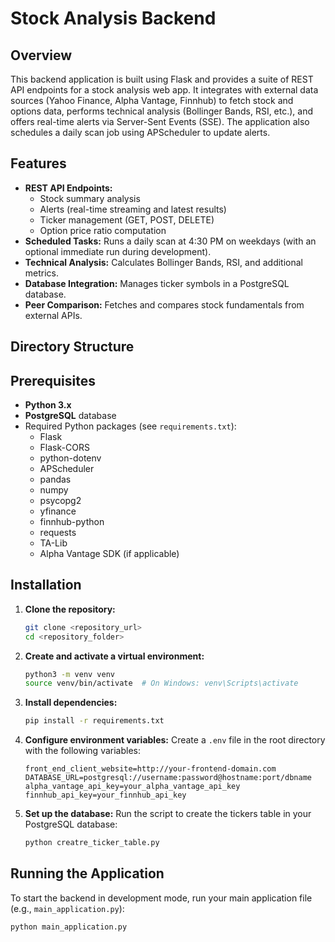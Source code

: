 # Stock Analysis Backend

## Overview
This backend application is built using Flask and provides a suite of REST API endpoints for a stock analysis web app. It integrates with external data sources (Yahoo Finance, Alpha Vantage, Finnhub) to fetch stock and options data, performs technical analysis (Bollinger Bands, RSI, etc.), and offers real-time alerts via Server-Sent Events (SSE). The application also schedules a daily scan job using APScheduler to update alerts.

## Features
- **REST API Endpoints:** 
  - Stock summary analysis
  - Alerts (real-time streaming and latest results)
  - Ticker management (GET, POST, DELETE)
  - Option price ratio computation
- **Scheduled Tasks:** Runs a daily scan at 4:30 PM on weekdays (with an optional immediate run during development).
- **Technical Analysis:** Calculates Bollinger Bands, RSI, and additional metrics.
- **Database Integration:** Manages ticker symbols in a PostgreSQL database.
- **Peer Comparison:** Fetches and compares stock fundamentals from external APIs.

## Directory Structure

## Prerequisites
- **Python 3.x**
- **PostgreSQL** database
- Required Python packages (see `requirements.txt`):
  - Flask
  - Flask-CORS
  - python-dotenv
  - APScheduler
  - pandas
  - numpy
  - psycopg2
  - yfinance
  - finnhub-python
  - requests
  - TA-Lib
  - Alpha Vantage SDK (if applicable)

## Installation

1. **Clone the repository:**
    ```bash
    git clone <repository_url>
    cd <repository_folder>
    ```

2. **Create and activate a virtual environment:**
    ```bash
    python3 -m venv venv
    source venv/bin/activate  # On Windows: venv\Scripts\activate
    ```

3. **Install dependencies:**
    ```bash
    pip install -r requirements.txt
    ```

4. **Configure environment variables:**
    Create a `.env` file in the root directory with the following variables:
    ```env
    front_end_client_website=http://your-frontend-domain.com
    DATABASE_URL=postgresql://username:password@hostname:port/dbname
    alpha_vantage_api_key=your_alpha_vantage_api_key
    finnhub_api_key=your_finnhub_api_key
    ```

5. **Set up the database:**
    Run the script to create the tickers table in your PostgreSQL database:
    ```bash
    python creatre_ticker_table.py
    ```

## Running the Application

To start the backend in development mode, run your main application file (e.g., `main_application.py`):

```bash
python main_application.py

